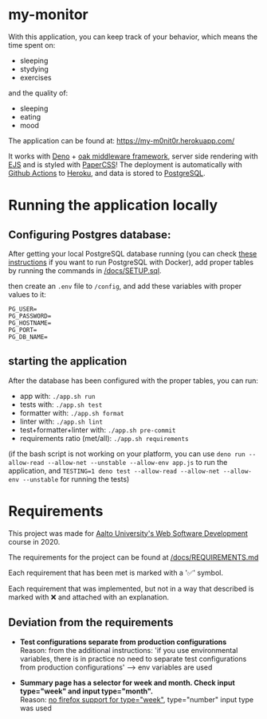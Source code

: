 # my-monitor

With this application, you can keep track of your behavior, which means
the time spent on:

- sleeping
- stydying
- exercises

and the quality of:

- sleeping
- eating
- mood

The application can be found at: https://my-m0nit0r.herokuapp.com/

It works with [Deno](https://deno.land/) + [oak middleware framework](https://oakserver.github.io/oak/),
server side rendering with [EJS](https://ejs.co/) and is styled with [PaperCSS](https://www.getpapercss.com/)!
The deployment is automatically with [Github Actions](https://github.com/features/actions)
to [Heroku](https://dashboard.heroku.com/), and data is stored to [PostgreSQL](https://www.postgresql.org/).

# Running the application locally

## Configuring Postgres database:

After getting your local PostgreSQL database running (you can check
[these instructions](/docs/local-postgres-docker-setup.md) if you want to run PostgreSQL with Docker),
add proper tables by running the commands in [/docs/SETUP.sql](/docs/SETUP.sql).

then create an `.env` file to `/config`, and add these variables
with proper values to it:

```
PG_USER=
PG_PASSWORD=
PG_HOSTNAME=
PG_PORT=
PG_DB_NAME=
```

## starting the application

After the database has been configured with the proper tables, you can run:

- app with: `./app.sh run`
- tests with: `./app.sh test`
- formatter with: `./app.sh format`
- linter with: `./app.sh lint`
- test+formatter+linter with: `./app.sh pre-commit`
- requirements ratio (met/all): `./app.sh requirements`

(if the bash script is not working on your platform, you can use
`deno run --allow-read --allow-net --unstable --allow-env app.js` to run the application, and
`TESTING=1 deno test --allow-read --allow-net --allow-env --unstable` for running the tests)

# Requirements

This project was made for [Aalto University's Web Software Development](https://wsd.cs.aalto.fi/web-software-development/)
course in 2020.

The requirements for the project can be found at [/docs/REQUIREMENTS.md](/docs/REQUIREMENTS.md)

Each requirement that has been met is marked with a '✅' symbol.

Each requirement that was implemented, but not in a way that described is marked with ❌
and attached with an explanation.

## Deviation from the requirements

- **Test configurations separate from production configurations**  
  Reason: from the additional instructions: 'if you use environmental variables, there is in practice
  no need to separate test configurations from production configurations' --> env variables are used

- **Summary page has a selector for week and month. Check input type="week" and input type="month".**  
  Reason: [no firefox support for type="week"](https://www.w3schools.com/tags/att_input_type_week.asp),
  type="number" input type was used
